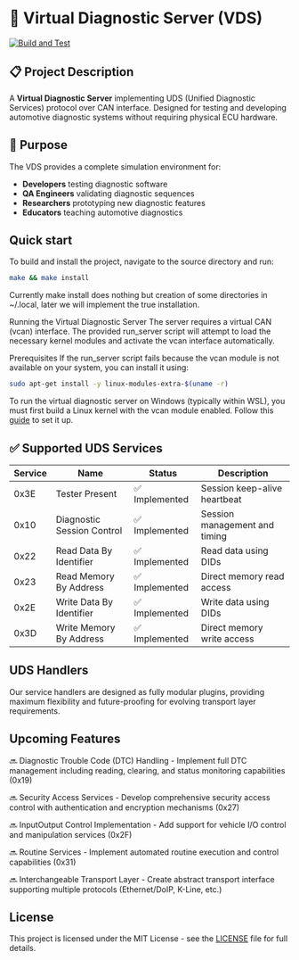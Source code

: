# 🚗 Virtual Diagnostic Server (VDS)

[![Build and Test](https://github.com/Pils48/virtual_ecu/actions/workflows/build&test.yml/badge.svg)](https://github.com/Pils48/virtual_ecu/actions/workflows/build&test.yml)

## 📋 Project Description

A **Virtual Diagnostic Server** implementing UDS (Unified Diagnostic Services) protocol over CAN interface. Designed for testing and developing automotive diagnostic systems without requiring physical ECU hardware.

## 🎯 Purpose

The VDS provides a complete simulation environment for:
- **Developers** testing diagnostic software
- **QA Engineers** validating diagnostic sequences  
- **Researchers** prototyping new diagnostic features
- **Educators** teaching automotive diagnostics

## Quick start

To build and install the project, navigate to the source directory and run:

```bash
make && make install
```
Currently make install does nothing but creation of some directories in ~/.local, later we will implement the true installation.

Running the Virtual Diagnostic Server
The server requires a virtual CAN (vcan) interface. The provided run_server script will attempt to load the necessary kernel modules and activate the vcan interface automatically.

Prerequisites
If the run_server script fails because the vcan module is not available on your system, you can install it using:

```bash
sudo apt-get install -y linux-modules-extra-$(uname -r)
```

To run the virtual diagnostic server on Windows (typically within WSL), you must first build a Linux kernel with the vcan module enabled. Follow this [guide](https://berkerturk.medium.com/creating-a-virtual-can-network-in-wsl2-7ccdf166367c) to set it up.

## ✅ Supported UDS Services

| Service | Name | Status | Description |
|---------|------|---------|-------------|
| 0x3E | Tester Present | ✅ Implemented | Session keep-alive heartbeat |
| 0x10 | Diagnostic Session Control | ✅ Implemented | Session management and timing |
| 0x22 | Read Data By Identifier | ✅ Implemented | Read data using DIDs |
| 0x23 | Read Memory By Address | ✅ Implemented | Direct memory read access |
| 0x2E | Write Data By Identifier | ✅ Implemented | Write data using DIDs |
| 0x3D | Write Memory By Address | ✅ Implemented | Direct memory write access |

## UDS Handlers

Our service handlers are designed as fully modular plugins, providing maximum flexibility and future-proofing for evolving transport layer requirements.

## Upcoming Features
🔜 Diagnostic Trouble Code (DTC) Handling - Implement full DTC management including reading, clearing, and status monitoring capabilities (0x19)

🔜 Security Access Services - Develop comprehensive security access control with authentication and encryption mechanisms (0x27)

🔜 InputOutput Control Implementation - Add support for vehicle I/O control and manipulation services (0x2F)

🔜 Routine Services - Implement automated routine execution and control capabilities (0x31)

🔜 Interchangeable Transport Layer - Create abstract transport interface supporting multiple protocols (Ethernet/DoIP, K-Line, etc.)

## License
This project is licensed under the MIT License - see the [LICENSE](https://github.com/Pils48/virtual_ecu/blob/README-CREATION/LICENSE) file for full details.
